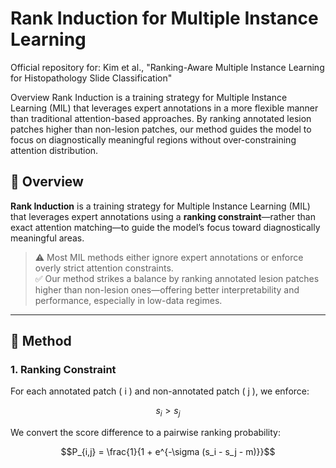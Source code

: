 # Rank Induction for Multiple Instance Learning

Official repository for:
Kim et al., "Ranking-Aware Multiple Instance Learning for Histopathology Slide Classification"

Overview
Rank Induction is a training strategy for Multiple Instance Learning (MIL) that leverages expert annotations in a more flexible manner than traditional attention-based approaches. By ranking annotated lesion patches higher than non-lesion patches, our method guides the model to focus on diagnostically meaningful regions without over-constraining attention distribution.
## 🧠 Overview

**Rank Induction** is a training strategy for Multiple Instance Learning (MIL) that leverages expert annotations using a **ranking constraint**—rather than exact attention matching—to guide the model’s focus toward diagnostically meaningful areas.

> ⚠️ Most MIL methods either ignore expert annotations or enforce overly strict attention constraints.  
> ✅ Our method strikes a balance by ranking annotated lesion patches higher than non-lesion ones—offering better interpretability and performance, especially in low-data regimes.

---

## 🔬 Method

### 1. Ranking Constraint

For each annotated patch \( i \) and non-annotated patch \( j \), we enforce:
```math
s_i > s_j
```
We convert the score difference to a pairwise ranking probability:
```math
P_{i,j} = \frac{1}{1 + e^{-\sigma (s_i - s_j - m)}}
```